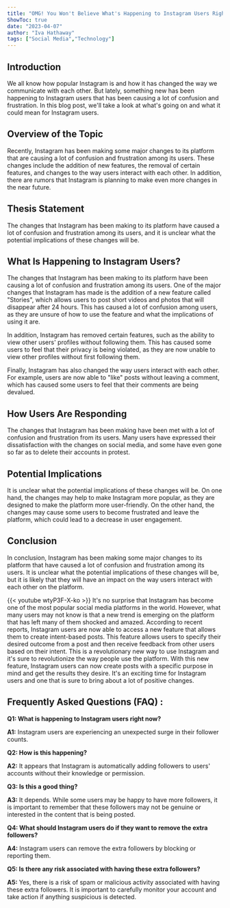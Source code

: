```yaml
---
title: "OMG! You Won't Believe What's Happening to Instagram Users Right Now!"
ShowToc: true 
date: "2023-04-07"
author: "Iva Hathaway" 
tags: ["Social Media","Technology"]
---
```

## Introduction 

We all know how popular Instagram is and how it has changed the way we communicate with each other. But lately, something new has been happening to Instagram users that has been causing a lot of confusion and frustration. In this blog post, we'll take a look at what's going on and what it could mean for Instagram users. 

## Overview of the Topic

Recently, Instagram has been making some major changes to its platform that are causing a lot of confusion and frustration among its users. These changes include the addition of new features, the removal of certain features, and changes to the way users interact with each other. In addition, there are rumors that Instagram is planning to make even more changes in the near future. 

## Thesis Statement

The changes that Instagram has been making to its platform have caused a lot of confusion and frustration among its users, and it is unclear what the potential implications of these changes will be.

## What Is Happening to Instagram Users?

The changes that Instagram has been making to its platform have been causing a lot of confusion and frustration among its users. One of the major changes that Instagram has made is the addition of a new feature called "Stories", which allows users to post short videos and photos that will disappear after 24 hours. This has caused a lot of confusion among users, as they are unsure of how to use the feature and what the implications of using it are. 

In addition, Instagram has removed certain features, such as the ability to view other users' profiles without following them. This has caused some users to feel that their privacy is being violated, as they are now unable to view other profiles without first following them. 

Finally, Instagram has also changed the way users interact with each other. For example, users are now able to "like" posts without leaving a comment, which has caused some users to feel that their comments are being devalued. 

## How Users Are Responding

The changes that Instagram has been making have been met with a lot of confusion and frustration from its users. Many users have expressed their dissatisfaction with the changes on social media, and some have even gone so far as to delete their accounts in protest. 

## Potential Implications

It is unclear what the potential implications of these changes will be. On one hand, the changes may help to make Instagram more popular, as they are designed to make the platform more user-friendly. On the other hand, the changes may cause some users to become frustrated and leave the platform, which could lead to a decrease in user engagement. 

## Conclusion

In conclusion, Instagram has been making some major changes to its platform that have caused a lot of confusion and frustration among its users. It is unclear what the potential implications of these changes will be, but it is likely that they will have an impact on the way users interact with each other on the platform.

{{< youtube wtyP3F-X-ko >}} 
It's no surprise that Instagram has become one of the most popular social media platforms in the world. However, what many users may not know is that a new trend is emerging on the platform that has left many of them shocked and amazed. According to recent reports, Instagram users are now able to access a new feature that allows them to create intent-based posts. This feature allows users to specify their desired outcome from a post and then receive feedback from other users based on their intent. This is a revolutionary new way to use Instagram and it's sure to revolutionize the way people use the platform. With this new feature, Instagram users can now create posts with a specific purpose in mind and get the results they desire. It's an exciting time for Instagram users and one that is sure to bring about a lot of positive changes.

## Frequently Asked Questions (FAQ) :
**Q1: What is happening to Instagram users right now?**

**A1:** Instagram users are experiencing an unexpected surge in their follower counts.

**Q2: How is this happening?**

**A2:** It appears that Instagram is automatically adding followers to users' accounts without their knowledge or permission.

**Q3: Is this a good thing?**

**A3:** It depends. While some users may be happy to have more followers, it is important to remember that these followers may not be genuine or interested in the content that is being posted.

**Q4: What should Instagram users do if they want to remove the extra followers?**

**A4:** Instagram users can remove the extra followers by blocking or reporting them.

**Q5: Is there any risk associated with having these extra followers?**

**A5:** Yes, there is a risk of spam or malicious activity associated with having these extra followers. It is important to carefully monitor your account and take action if anything suspicious is detected.


